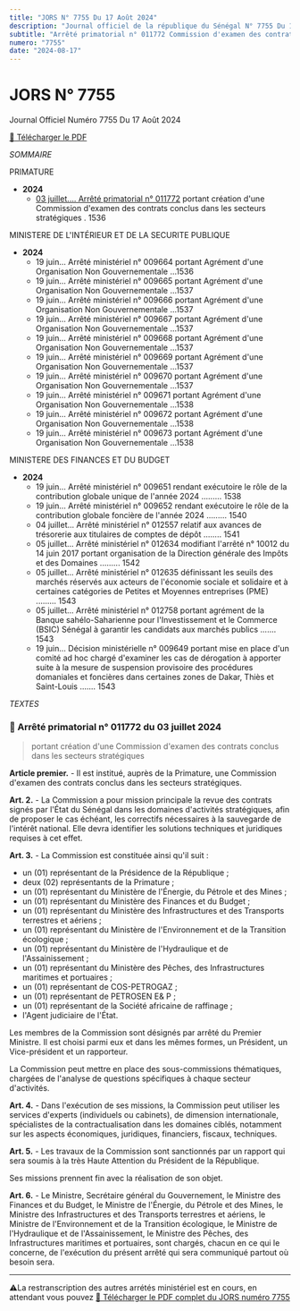 ```yaml
---
title: "JORS N° 7755 Du 17 Août 2024"
description: "Journal officiel de la république du Sénégal N° 7755 Du 17 Août 2024"
subtitle: "Arrêté primatorial n° 011772 Commission d'examen des contrats, Arrêté ministériel n° 009664 009665 009666 009667 009668 009669 jusque 009673"
numero: "7755"
date: "2024-08-17"
---
```


# JORS N° 7755

Journal Officiel Numéro 7755 Du 17 Août 2024

<a href="/pdf/jors/JO-7755-du-17-aout-2024_watermark.pdf" target="_blank">📄 Télécharger le PDF</a>

_SOMMAIRE_

<!-- ### SOMMAIRE -->

PRIMATURE

- **2024**
  - [03 juillet.... Arrêté primatorial n° 011772](#décret-n-2023-2317-du-06-décembre-2023) portant création d'une Commission d'examen des contrats conclus dans les secteurs stratégiques . 1536

MINISTERE DE L'INTÉRIEUR ET DE LA SECURITE PUBLIQUE

- **2024**
  - 19 juin... Arrêté ministériel n° 009664 portant Agrément d'une Organisation Non Gouvernementale ...1536
  - 19 juin... Arrêté ministériel n° 009665 portant Agrément d'une Organisation Non Gouvernementale ...1537
  - 19 juin... Arrêté ministériel n° 009666 portant Agrément d'une Organisation Non Gouvernementale ...1537
  - 19 juin... Arrêté ministériel n° 009667 portant Agrément d'une Organisation Non Gouvernementale ...1537
  - 19 juin... Arrêté ministériel n° 009668 portant Agrément d'une Organisation Non Gouvernementale ...1537
  - 19 juin... Arrêté ministériel n° 009669 portant Agrément d'une Organisation Non Gouvernementale ...1537
  - 19 juin... Arrêté ministériel n° 009670 portant Agrément d'une Organisation Non Gouvernementale ...1537
  - 19 juin... Arrêté ministériel n° 009671 portant Agrément d'une Organisation Non Gouvernementale ...1538
  - 19 juin... Arrêté ministériel n° 009672 portant Agrément d'une Organisation Non Gouvernementale ...1538
  - 19 juin... Arrêté ministériel n° 009673 portant Agrément d'une Organisation Non Gouvernementale ...1538

MINISTERE DES FINANCES ET DU BUDGET

- **2024**
  - 19 juin... Arrêté ministériel n° 009651 rendant exécutoire le rôle de la contribution globale unique de l'année 2024 ......... 1538
  - 19 juin... Arrêté ministériel n° 009652 rendant exécutoire le rôle de la contribution globale foncière de l'année 2024 ......... 1540
  - 04 juillet... Arrêté ministériel n° 012557 relatif aux avances de trésorerie aux titulaires de comptes de dépôt ........ 1541
  - 05 juillet... Arrêté ministériel n° 012634 modifiant l'arrêté n° 10012 du 14 juin 2017 portant organisation de la Direction générale des Impôts et des Domaines ......... 1542
  - 05 juillet... Arrêté ministériel n° 012635 définissant les seuils des marchés réservés aux acteurs de l'économie sociale et solidaire et à certaines catégories de Petites et Moyennes entreprises (PME) ......... 1543
  - 05 juillet... Arrêté ministériel n° 012758 portant agrément de la Banque sahélo-Saharienne pour l'Investissement et le Commerce (BSIC) Sénégal à garantir les candidats aux marchés publics ....... 1543
  - 19 juin... Décision ministérielle n° 009649 portant mise en place d'un comité ad hoc chargé d'examiner les cas de dérogation à apporter suite à la mesure de suspension provisoire des procédures domaniales et foncières dans certaines zones de Dakar, Thiès et Saint-Louis ....... 1543

_TEXTES_

### 📜 Arrêté primatorial n° 011772 du 03 juillet 2024

> portant création d'une Commission d'examen des contrats conclus dans les secteurs stratégiques

**Article premier.** - Il est institué, auprès de la Primature, une Commission d'examen des contrats conclus dans les secteurs stratégiques.

**Art. 2.** - La Commission a pour mission principale la revue des contrats signés par l'État du Sénégal dans les domaines d'activités stratégiques, afin de proposer le cas échéant, les correctifs nécessaires à la sauvegarde de l'intérêt national. Elle devra identifier les solutions techniques et juridiques requises à cet effet.

**Art. 3.** - La Commission est constituée ainsi qu'il suit :

- un (01) représentant de la Présidence de la République ;
- deux (02) représentants de la Primature ;
- un (01) représentant du Ministère de l'Énergie, du Pétrole et des Mines ;
- un (01) représentant du Ministère des Finances et du Budget ;
- un (01) représentant du Ministère des Infrastructures et des Transports terrestres et aériens ;
- un (01) représentant du Ministère de l'Environnement et de la Transition écologique ;
- un (01) représentant du Ministère de l'Hydraulique et de l'Assainissement ;
- un (01) représentant du Ministère des Pêches, des Infrastructures maritimes et portuaires ;
- un (01) représentant de COS-PETROGAZ ;
- un (01) représentant de PETROSEN E& P ;
- un (01) représentant de la Société africaine de raffinage ;
- l'Agent judiciaire de l'État.

Les membres de la Commission sont désignés par arrêté du Premier Ministre. Il est choisi parmi eux et dans les mêmes formes, un Président, un Vice-président et un rapporteur.

La Commission peut mettre en place des sous-commissions thématiques, chargées de l'analyse de questions spécifiques à chaque secteur d'activités.

**Art. 4.** - Dans l'exécution de ses missions, la Commission peut utiliser les services d'experts (individuels ou cabinets), de dimension internationale, spécialistes de la contractualisation dans les domaines ciblés, notamment sur les aspects économiques, juridiques, financiers, fiscaux, techniques.

**Art. 5.** - Les travaux de la Commission sont sanctionnés par un rapport qui sera soumis à la très Haute Attention du Président de la République.

Ses missions prennent fin avec la réalisation de son objet.

**Art. 6.** - Le Ministre, Secrétaire général du Gouvernement, le Ministre des Finances et du Budget, le Ministre de l'Énergie, du Pétrole et des Mines, le Ministre des Infrastructures et des Transports terrestres et aériens, le Ministre de l'Environnement et de la Transition écologique, le Ministre de l'Hydraulique et de l'Assainissement, le Ministre des Pêches, des Infrastructures maritimes et portuaires, sont chargés, chacun en ce qui le concerne, de l'exécution du présent arrêté qui sera communiqué partout où besoin sera.

---

⚠️La restranscription des autres arrétés ministériel est en cours, en attendant vous pouvez <a href="/pdf/jors/JO-7755-du-17-aout-2024_watermark.pdf" target="_blank">📄 Télécharger le PDF complet du JORS numéro 7755</a>
